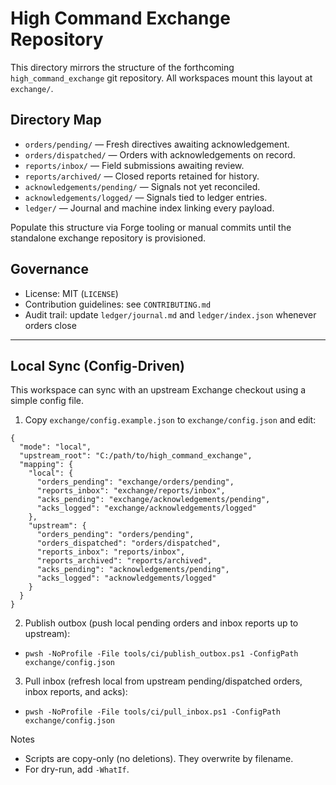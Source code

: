 # High Command Exchange Repository

This directory mirrors the structure of the forthcoming `high_command_exchange` git repository. All workspaces mount this layout at `exchange/`.

## Directory Map

- `orders/pending/` — Fresh directives awaiting acknowledgement.
- `orders/dispatched/` — Orders with acknowledgements on record.
- `reports/inbox/` — Field submissions awaiting review.
- `reports/archived/` — Closed reports retained for history.
- `acknowledgements/pending/` — Signals not yet reconciled.
- `acknowledgements/logged/` — Signals tied to ledger entries.
- `ledger/` — Journal and machine index linking every payload.

Populate this structure via Forge tooling or manual commits until the standalone exchange repository is provisioned.

## Governance

- License: MIT (`LICENSE`)
- Contribution guidelines: see `CONTRIBUTING.md`
- Audit trail: update `ledger/journal.md` and `ledger/index.json` whenever orders close

---

## Local Sync (Config-Driven)

This workspace can sync with an upstream Exchange checkout using a simple config file.

1) Copy `exchange/config.example.json` to `exchange/config.json` and edit:

```
{
  "mode": "local",
  "upstream_root": "C:/path/to/high_command_exchange",
  "mapping": {
    "local": {
      "orders_pending": "exchange/orders/pending",
      "reports_inbox": "exchange/reports/inbox",
      "acks_pending": "exchange/acknowledgements/pending",
      "acks_logged": "exchange/acknowledgements/logged"
    },
    "upstream": {
      "orders_pending": "orders/pending",
      "orders_dispatched": "orders/dispatched",
      "reports_inbox": "reports/inbox",
      "reports_archived": "reports/archived",
      "acks_pending": "acknowledgements/pending",
      "acks_logged": "acknowledgements/logged"
    }
  }
}
```

2) Publish outbox (push local pending orders and inbox reports up to upstream):
- `pwsh -NoProfile -File tools/ci/publish_outbox.ps1 -ConfigPath exchange/config.json`

3) Pull inbox (refresh local from upstream pending/dispatched orders, inbox reports, and acks):
- `pwsh -NoProfile -File tools/ci/pull_inbox.ps1 -ConfigPath exchange/config.json`

Notes
- Scripts are copy-only (no deletions). They overwrite by filename.
- For dry-run, add `-WhatIf`.
